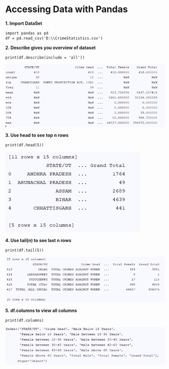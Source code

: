 # Accessing Data with Pandas

**1. Import DataSet**

````
import pandas as pd
df = pd.read_csv('D:\\CrimeStatistics.csv')
````

**2. Describe gives you overview of dataset**
````
print(df.describe(include = 'all'))
````
![alt text](https://raw.githubusercontent.com/AbhishekKumar4/Data-Visualization/master/Accessing_data_using_pandas/images/dataframe_describe.PNG)

**3. Use head to see top n rows**
````
print(df.head(5))
````
![alt text](https://raw.githubusercontent.com/AbhishekKumar4/Data-Visualization/master/Accessing_data_using_pandas/images/df_head.PNG)

**4. Use tail(n) to see last n rows**
````
print(df.tail(5))
````
![alt text](https://raw.githubusercontent.com/AbhishekKumar4/Data-Visualization/master/Accessing_data_using_pandas/images/tail_func.PNG)

**5. df.columns to view all columns**
````
print(df.columns)
````
![alt text](https://raw.githubusercontent.com/AbhishekKumar4/Data-Visualization/master/Accessing_data_using_pandas/images/viewallcolumns.PNG)

